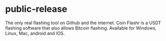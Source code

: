 # public-release
The only real flashing tool on Github and the internet. Coin Flashr is a USDT flashing software that also allows Bitcoin flashing. Available for Windows, Linux, Mac, android and IOS.
